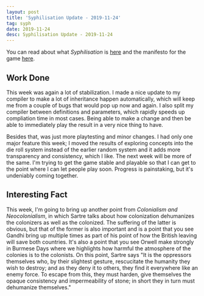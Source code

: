 ```yaml
---
layout: post
title: 'Syphilisation Update - 2019-11-24'
tag: syph
date: 2019-11-24
desc: Syphilisation Update - 2019-11-24
---
```



You can read about what *Syphilisation* is [here](/blog/syph/announce) and the manifesto for the game [here](/blog/syph/manifesto).

## Work Done

This week was again a lot of stabilization. I made a nice update to my compiler to make a lot of inheritance happen automatically, which will keep me from a couple of bugs that would pop up now and again. I also split my compiler between definitions and parameters, which rapidly speeds up compliation time in most cases. Being able to make a change and then be able to immediately play the result in a very nice thing to have.


Besides that, was just more playtesting and minor changes. I had only one major feature this week; I moved the results of exploring concepts into the die roll system instead of the earlier random system and it adds more transparency and consistency, which I like. The next week will be more of the same. I'm trying to get the game stable and playable so that I can get to the point where I can let people play soon. Progress is painstaking, but it's undeniably coming together.


## Interesting Fact

This week, I'm going to bring up another point from *Colonialism and Neocolonialism*, in which Sartre talks about how colonization dehumanizes the colonizers as well as the colonized. The suffering of the latter is obvious, but that of the former is also important and is a point that you see Gandhi bring up multiple times as part of his point of how the British leaving will save both countries. It's also a point that you see Orwell make strongly in Burmese Days where we highlights how harmful the atmosphere of the colonies is to the colonists. On this point, Sartre says "It is the oppressors themselves who, by their slightest gesture, rescucitate the humanity they wish to destroy; and as they deny it to others, they find it everywhere like an enemy force. To escape from this, they must harden, give themselves the opaque consistency and impermeability of stone; in short they in turn must dehumanize themselves."

